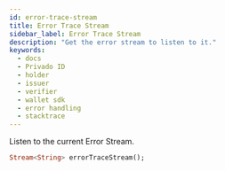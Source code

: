 ```yaml
---
id: error-trace-stream
title: Error Trace Stream
sidebar_label: Error Trace Stream
description: "Get the error stream to listen to it."
keywords:
  - docs
  - Privado ID
  - holder
  - issuer
  - verifier
  - wallet sdk
  - error handling
  - stacktrace
---
```


Listen to the current Error Stream.

```dart
Stream<String> errorTraceStream();
```
